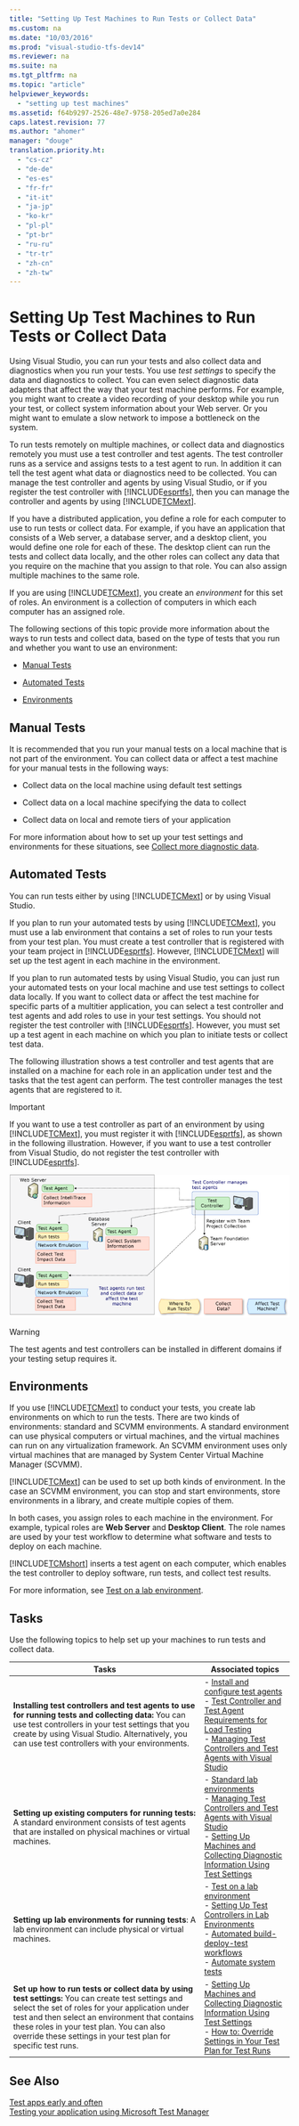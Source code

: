 ```yaml
---
title: "Setting Up Test Machines to Run Tests or Collect Data"
ms.custom: na
ms.date: "10/03/2016"
ms.prod: "visual-studio-tfs-dev14"
ms.reviewer: na
ms.suite: na
ms.tgt_pltfrm: na
ms.topic: "article"
helpviewer_keywords: 
  - "setting up test machines"
ms.assetid: f64b9297-2526-48e7-9758-205ed7a0e284
caps.latest.revision: 77
ms.author: "ahomer"
manager: "douge"
translation.priority.ht: 
  - "cs-cz"
  - "de-de"
  - "es-es"
  - "fr-fr"
  - "it-it"
  - "ja-jp"
  - "ko-kr"
  - "pl-pl"
  - "pt-br"
  - "ru-ru"
  - "tr-tr"
  - "zh-cn"
  - "zh-tw"
---
```

# Setting Up Test Machines to Run Tests or Collect Data
Using Visual Studio, you can run your tests and also collect data and diagnostics when you run your tests. You use *test settings* to specify the data and diagnostics to collect. You can even select diagnostic data adapters that affect the way that your test machine performs. For example, you might want to create a video recording of your desktop while you run your test, or collect system information about your Web server. Or you might want to emulate a slow network to impose a bottleneck on the system.  
  
 To run tests remotely on multiple machines, or collect data and diagnostics remotely you must use a test controller and test agents. The test controller runs as a service and assigns tests to a test agent to run. In addition it can tell the test agent what data or diagnostics need to be collected. You can manage the test controller and agents by using Visual Studio, or if you register the test controller with [!INCLUDE[esprtfs](../codequality/includes/esprtfs_md.md)], then you can manage the controller and agents by using [!INCLUDE[TCMext](../codequality/includes/tcmext_md.md)].  
  
 If you have a distributed application, you define a role for each computer to use to run tests or collect data. For example, if you have an application that consists of a Web server, a database server, and a desktop client, you would define one role for each of these. The desktop client can run the tests and collect data locally, and the other roles can collect any data that you require on the machine that you assign to that role.  You can also assign multiple machines to the same role.  
  
 If you are using [!INCLUDE[TCMext](../codequality/includes/tcmext_md.md)], you create an *environment* for this set of roles. An environment is a collection of computers in which each computer has an assigned role.  
  
 The following sections of this topic provide more information about the ways to run tests and collect data, based on the type of tests that you run and whether you want to use an environment:  
  
-   [Manual Tests](#ManualTests)  
  
-   [Automated Tests](#AutomatedTests)  
  
-   [Environments](#Environments)  
  
##  <a name="ManualTests"></a> Manual Tests  
 It is recommended that you run your manual tests on a local machine that is not part of the environment. You can collect data or affect a test machine for your manual tests in the following ways:  
  
-   Collect data on the local machine using default test settings  
  
-   Collect data on a local machine specifying the data to collect  
  
-   Collect data on local and remote tiers of your application  
  
 For more information about how to set up your test settings and environments for these situations, see [Collect more diagnostic data](../test/collect-more-diagnostic-data-in-manual-tests.md).  
  
##  <a name="AutomatedTests"></a> Automated Tests  
 You can run tests either by using [!INCLUDE[TCMext](../codequality/includes/tcmext_md.md)] or by using Visual Studio.  
  
 If you plan to run your automated tests by using [!INCLUDE[TCMext](../codequality/includes/tcmext_md.md)], you must use a lab environment that contains a set of roles to run your tests from your test plan. You must create a test controller that is registered with your team project in [!INCLUDE[esprtfs](../codequality/includes/esprtfs_md.md)]. However, [!INCLUDE[TCMext](../codequality/includes/tcmext_md.md)] will set up the test agent in each machine in the environment.  
  
 If you plan to run automated tests by using Visual Studio, you can just run your automated tests on your local machine and use test settings to collect data locally. If you want to collect data or affect the test machine for specific parts of a multitier application, you can select a test controller and test agents and add roles to use in your test settings. You should not register the test controller with [!INCLUDE[esprtfs](../codequality/includes/esprtfs_md.md)]. However, you must set up a test agent in each machine on which you plan to initiate tests or collect test data.  
  
 The following illustration shows a test controller and test agents that are installed on a machine for each role in an application under test and the tasks that the test agent can perform. The test controller manages the test agents that are registered to it.  
  
> [!IMPORTANT]
>  If you want to use a test controller as part of an environment by using [!INCLUDE[TCMext](../codequality/includes/tcmext_md.md)], you must register it with [!INCLUDE[esprtfs](../codequality/includes/esprtfs_md.md)], as shown in the following illustration. However, if you want to use a test controller from Visual Studio, do not register the test controller with [!INCLUDE[esprtfs](../codequality/includes/esprtfs_md.md)].  
  
 ![Test Controller and Test Agents](../test/media/testagent_concepts.png "TestAgent_Concepts")  
  
> [!WARNING]
>  The test agents and test controllers can be installed in different domains if your testing setup requires it.  
  
##  <a name="Environments"></a> Environments  
 If you use [!INCLUDE[TCMext](../codequality/includes/tcmext_md.md)] to conduct your tests, you create lab environments on which to run the tests. There are two kinds of environments: standard and SCVMM environments. A standard environment can use physical computers or virtual machines, and the virtual machines can run on any virtualization framework. An SCVMM environment uses only virtual machines that are managed by System Center Virtual Machine Manager (SCVMM).  
  
 [!INCLUDE[TCMext](../codequality/includes/tcmext_md.md)] can be used to set up both kinds of environment. In the case an SCVMM environment, you can stop and start environments, store environments in a library, and create multiple copies of them.  
  
 In both cases, you assign roles to each machine in the environment. For example, typical roles are **Web Server** and **Desktop Client**. The role names are used by your test workflow to determine what software and tests to deploy on each machine.  
  
 [!INCLUDE[TCMshort](../test/includes/tcmshort_md.md)] inserts a test agent on each computer, which enables the test controller to deploy software, run tests, and collect test results.  
  
 For more information, see [Test on a lab environment](../test/test-on-a-lab-environment.md).  
  
## Tasks  
 Use the following topics to help set up your machines to run tests and collect data.  
  
|Tasks|Associated topics|  
|-----------|-----------------------|  
|**Installing test controllers and test agents to use for running tests and collecting data:** You can use test controllers in your test settings that you create by using Visual Studio. Alternatively, you can use test controllers with your environments.|-   [Install and configure test agents](../test/install-and-configure-test-agents.md)<br />-   [Test Controller and Test Agent Requirements for Load Testing](../test/test-controller-and-test-agent-requirements-for-load-testing.md)<br />-   [Managing Test Controllers and Test Agents with Visual Studio](../test/managing-test-controllers-and-test-agents-with-visual-studio.md)|  
|**Setting up existing computers for running tests:** A standard environment consists of test agents that are installed on physical machines or virtual machines.|-   [Standard lab environments](../test/standard-lab-environments.md)<br />-   [Managing Test Controllers and Test Agents with Visual Studio](../test/managing-test-controllers-and-test-agents-with-visual-studio.md)<br />-   [Setting Up Machines and Collecting Diagnostic Information Using Test Settings](../test/setting-up-machines-and-collecting-diagnostic-information-using-test-settings.md)|  
|**Setting up lab environments for running tests**: A lab environment can include physical or virtual machines.|-   [Test on a lab environment](../test/test-on-a-lab-environment.md)<br />-   [Setting Up Test Controllers in Lab Environments](../test/setting-up-test-controllers-in-lab-environments.md)<br />-   [Automated build-deploy-test workflows](../test/automated-build-deploy-test-workflows.md)<br />-   [Automate system tests](../test/automate-system-tests.md)|  
|**Set up how to run tests or collect data by using test settings:** You can create test settings and select the set of roles for your application under test and then select an environment that contains these roles in your test plan. You can also override these settings in your test plan for specific test runs.|-   [Setting Up Machines and Collecting Diagnostic Information Using Test Settings](../test/setting-up-machines-and-collecting-diagnostic-information-using-test-settings.md)<br />-   [How to: Override Settings in Your Test Plan for Test Runs](http://msdn.microsoft.com/en-us/832576d2-44bd-4237-8cde-612349a3ab50)|  
  
## See Also  
 [Test apps early and often](../test/test-apps-early-and-often.md)   
 [Testing your application using Microsoft Test Manager](../test/testing-your-application-using-microsoft-test-manager.md)